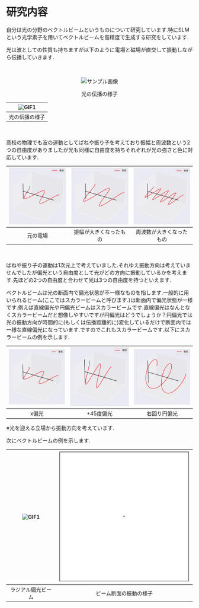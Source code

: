 # 研究内容

自分は光の分野のベクトルビームというものについて研究しています.特にSLMという光学素子を用いてベクトルビームを高精度で生成する研究をしています.

光は波としての性質も持ちますが以下のように電場と磁場が直交して振動しながら伝播していきます.

</br>

<p align="center">
<img src="https://github.com/sk0ik/Vector_Beam/blob/main/GIF/EMwave-ezgif.com-crop.gif" alt="サンプル画像" width="400">
</p>

<p align="center">
光の伝播の様子
</p>

<div align="center">

| ![GIF1](https://github.com/sk0ik/Vector_Beam/blob/main/GIF/EMwave-ezgif.com-crop.gif)|
|:---:|
| 光の伝播の様子 |

</div>

</br>

高校の物理でも波の運動としてばねや振り子を考えており振幅と周波数という2つの自由度がありましたが光も同様に自由度を持ちそれぞれが光の強さと色に対応しています.

| ![GIF1](https://github.com/sk0ik/Vector_Beam/blob/main/GIF/x_pol_normal-ezgif.com-crop.gif) | ![GIF2](https://github.com/sk0ik/Vector_Beam/blob/main/GIF/x_polarization_amp-ezgif.com-crop.gif) | ![GIF3](https://github.com/sk0ik/Vector_Beam/blob/main/GIF/x_polarization_freq-ezgif.com-crop.gif) |
|:---:|:---:|:---:|
| 元の電場 | 振幅が大きくなったもの | 周波数が大きくなったもの |

</br>

ばねや振り子の運動は1次元上で考えていました.それゆえ振動方向は考えていませんでしたが偏光という自由度として光がどの方向に振動しているかを考えます.先ほどの2つの自由度と合わせて光は3つの自由度を持つといえます.

ベクトルビームは光の断面内で偏光状態が不一様なものを指します.一般的に用いられるビーム(ここではスカラービームと呼びます.)は断面内で偏光状態が一様です.例えば直線偏光や円偏光ビームはスカラービームです.直線偏光はなんとなくスカラービームだと想像しやすいですが円偏光はどうでしょうか？円偏光では光の振動方向が時間的に(もしくは伝播距離的に)変化しているだけで断面内では一様な直線偏光になっています.ですのでこれもスカラービームです.以下にスカラービームの例を示します.

| ![GIF1](https://github.com/sk0ik/Vector_Beam/blob/main/GIF/x_pol_normal-ezgif.com-crop.gif) | ![GIF2](https://github.com/sk0ik/Vector_Beam/blob/main/GIF/45_polarization-ezgif.com-crop.gif) | ![GIF3](https://github.com/sk0ik/Vector_Beam/blob/main/GIF/right_circle_polarization-ezgif.com-crop.gif) |
|:---:|:---:|:---:|
| x偏光 | +45度偏光 | 右回り円偏光 |

※光を迎える立場から振動方向を考えています.

次にベクトルビームの例を示します.

<div align="center">

| ![GIF1](https://github.com/sk0ik/Vector_Beam/blob/main/GIF/radial_polarization-ezgif.com-crop.gif) | ![GIF2](https://github.com/sk0ik/Vector_Beam/blob/main/GIF/radial_pol-ezgif.com-crop.gif) |
|:---:|:---:|
| ラジアル偏光ビーム | ビーム断面の振動の様子 |

</div>